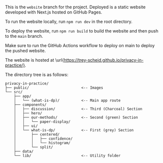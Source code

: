 This is the `website` branch for the project. Deployed is a static website developed with Next.js hosted on GitHub Pages.

To run the website locally, run `npm run dev` in the root directory.

To deploy the website, run `npm run build` to build the website and then push to the `main` branch.

Make sure to run the GitHub Actions workflow to deploy on main to deploy the pushed website.

The website is hosted at \url{https://trey-scheid.github.io/privacy-in-practice/}.

The directory tree is as follows:

```
privacy-in-practice/
├── public/                        <-- Images
└── src/
    ├── app/
    │   └── (what-is-dp)/          <-- Main app route
    ├── components/
    │   ├── discussion/            <-- Third (Charcoal) Section
    │   ├── hero/
    │   ├── our-methods/           <-- Second (green) Section
    │   │   └── paper-display/
    │   ├── ui/
    │   └── what-is-dp/            <-- First (grey) Section
    │       ├── centered/
    │       │   ├── confidence/
    │       │   └── histogram/
    │       └── split/
    ├── data/
    └── lib/                       <-- Utility folder
```
